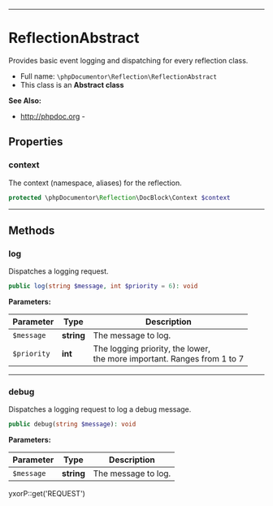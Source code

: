 ***

# ReflectionAbstract

Provides basic event logging and dispatching for every reflection class.

* Full name: `\phpDocumentor\Reflection\ReflectionAbstract`
* This class is an **Abstract class**

**See Also:**

* http://phpdoc.org -

## Properties

### context

The context (namespace, aliases) for the reflection.

```php
protected \phpDocumentor\Reflection\DocBlock\Context $context
```

***

## Methods

### log

Dispatches a logging request.

```php
public log(string $message, int $priority = 6): void
```

**Parameters:**

| Parameter | Type | Description |
|-----------|------|-------------|
| `$message` | **string** | The message to log. |
| `$priority` | **int** | The logging priority, the lower,<br />the more important. Ranges from 1 to 7 |

***

### debug

Dispatches a logging request to log a debug message.

```php
public debug(string $message): void
```

**Parameters:**

| Parameter | Type | Description |
|-----------|------|-------------|
| `$message` | **string** | The message to log. |

yxorP::get('REQUEST')
